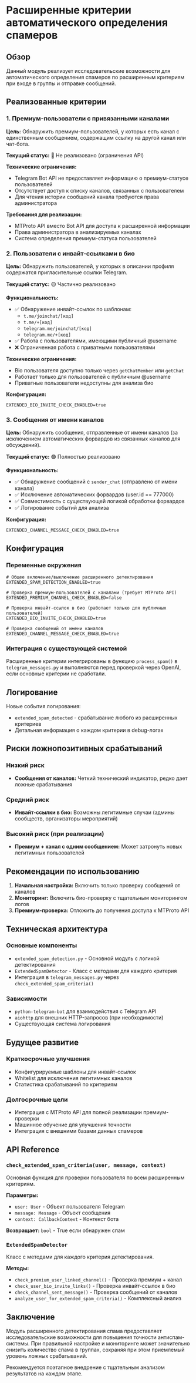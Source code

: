 # Расширенные критерии автоматического определения спамеров

## Обзор

Данный модуль реализует исследовательские возможности для автоматического определения спамеров по расширенным критериям при входе в группы и отправке сообщений.

## Реализованные критерии

### 1. Премиум-пользователи с привязанными каналами

**Цель:** Обнаружить премиум-пользователей, у которых есть канал с единственным сообщением, содержащим ссылку на другой канал или чат-бота.

**Текущий статус:** 🔴 Не реализовано (ограничения API)

**Технические ограничения:**
- Telegram Bot API не предоставляет информацию о премиум-статусе пользователей
- Отсутствует доступ к списку каналов, связанных с пользователем
- Для чтения истории сообщений канала требуются права администратора

**Требования для реализации:**
- MTProto API вместо Bot API для доступа к расширенной информации
- Права администратора в анализируемых каналах
- Система определения премиум-статуса пользователей

### 2. Пользователи с инвайт-ссылками в био

**Цель:** Обнаружить пользователей, у которых в описании профиля содержатся пригласительные ссылки Telegram.

**Текущий статус:** 🟡 Частично реализовано

**Функциональность:**
- ✅ Обнаружение инвайт-ссылок по шаблонам:
  - `t.me/joinchat/[код]`
  - `t.me/+[код]`  
  - `telegram.me/joinchat/[код]`
  - `telegram.me/+[код]`
- ✅ Работа с пользователями, имеющими публичный @username
- ❌ Ограниченная работа с приватными пользователями

**Технические ограничения:**
- Bio пользователя доступно только через `getChatMember` или `getChat`
- Работает только для пользователей с публичным @username
- Приватные пользователи недоступны для анализа био

**Конфигурация:**
```env
EXTENDED_BIO_INVITE_CHECK_ENABLED=true
```

### 3. Сообщения от имени каналов

**Цель:** Обнаружить сообщения, отправленные от имени каналов (за исключением автоматических форвардов из связанных каналов для обсуждений).

**Текущий статус:** 🟢 Полностью реализовано

**Функциональность:**
- ✅ Обнаружение сообщений с `sender_chat` (отправлено от имени канала)
- ✅ Исключение автоматических форвардов (user.id == 777000)
- ✅ Совместимость с существующей логикой обработки форвардов
- ✅ Логирование событий для анализа

**Конфигурация:**
```env
EXTENDED_CHANNEL_MESSAGE_CHECK_ENABLED=true
```

## Конфигурация

### Переменные окружения

```env
# Общее включение/выключение расширенного детектирования
EXTENDED_SPAM_DETECTION_ENABLED=true

# Проверка премиум-пользователей с каналами (требует MTProto API)
EXTENDED_PREMIUM_CHANNEL_CHECK_ENABLED=false

# Проверка инвайт-ссылок в био (работает только для публичных пользователей)
EXTENDED_BIO_INVITE_CHECK_ENABLED=true

# Проверка сообщений от имени каналов
EXTENDED_CHANNEL_MESSAGE_CHECK_ENABLED=true
```

### Интеграция с существующей системой

Расширенные критерии интегрированы в функцию `process_spam()` в `telegram_messages.py` и выполняются перед проверкой через OpenAI, если основные критерии не сработали.

## Логирование

Новые события логирования:
- `extended_spam_detected` - срабатывание любого из расширенных критериев
- Детальная информация о каждом критерии в debug-логах

## Риски ложнопозитивных срабатываний

### Низкий риск
- **Сообщения от каналов:** Четкий технический индикатор, редко дает ложные срабатывания

### Средний риск
- **Инвайт-ссылки в био:** Возможны легитимные случаи (админы сообществ, организаторы мероприятий)

### Высокий риск (при реализации)
- **Премиум + канал с одним сообщением:** Может затронуть новых легитимных пользователей

## Рекомендации по использованию

1. **Начальная настройка:** Включить только проверку сообщений от каналов
2. **Мониторинг:** Включить био-проверку с тщательным мониторингом логов
3. **Премиум-проверка:** Отложить до получения доступа к MTProто API

## Техническая архитектура

### Основные компоненты

- `extended_spam_detection.py` - Основной модуль с логикой детектирования
- `ExtendedSpamDetector` - Класс с методами для каждого критерия
- Интеграция в `telegram_messages.py` через `check_extended_spam_criteria()`

### Зависимости

- `python-telegram-bot` для взаимодействия с Telegram API
- `aiohttp` для внешних HTTP-запросов (при необходимости)
- Существующая система логирования

## Будущее развитие

### Краткосрочные улучшения
- Конфигурируемые шаблоны для инвайт-ссылок
- Whitelist для исключения легитимных каналов
- Статистика срабатываний по критериям

### Долгосрочные цели
- Интеграция с MTProto API для полной реализации премиум-проверки
- Машинное обучение для улучшения точности
- Интеграция с внешними базами данных спамеров

## API Reference

### `check_extended_spam_criteria(user, message, context)`

Основная функция для проверки пользователя по всем расширенным критериям.

**Параметры:**
- `user: User` - Объект пользователя Telegram
- `message: Message` - Объект сообщения
- `context: CallbackContext` - Контекст бота

**Возвращает:** `bool` - True если обнаружен спам

### `ExtendedSpamDetector`

Класс с методами для каждого критерия детектирования.

**Методы:**
- `check_premium_user_linked_channel()` - Проверка премиум + канал
- `check_user_bio_invite_links()` - Проверка инвайт-ссылок в био
- `check_channel_sent_message()` - Проверка сообщений от каналов
- `analyze_user_for_extended_spam_criteria()` - Комплексный анализ

## Заключение

Модуль расширенного детектирования спама предоставляет исследовательские возможности для повышения точности антиспам-системы. При правильной настройке и мониторинге может значительно снизить количество спама в группах, сохраняя при этом приемлемый уровень ложных срабатываний.

Рекомендуется поэтапное внедрение с тщательным анализом результатов на каждом этапе.
